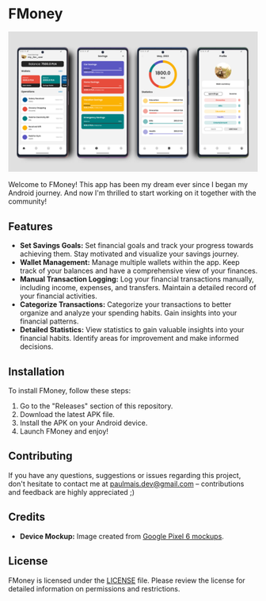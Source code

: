 # FMoney

![banner](./banner.png)

Welcome to FMoney! This app has been my dream ever since I began my Android journey. And now I'm thrilled to start working on it together with the community!

## Features

- **Set Savings Goals:** Set financial goals and track your progress towards achieving them. Stay motivated and visualize your savings journey.
- **Wallet Management:** Manage multiple wallets within the app. Keep track of your balances and have a comprehensive view of your finances.
- **Manual Transaction Logging:** Log your financial transactions manually, including income, expenses, and transfers. Maintain a detailed record of your financial activities.
- **Categorize Transactions:** Categorize your transactions to better organize and analyze your spending habits. Gain insights into your financial patterns.
- **Detailed Statistics:** View statistics to gain valuable insights into your financial habits. Identify areas for improvement and make informed decisions.

## Installation

To install FMoney, follow these steps:
1. Go to the "Releases" section of this repository.
2. Download the latest APK file.
3. Install the APK on your Android device.
4. Launch FMoney and enjoy!

## Contributing

If you have any questions, suggestions or issues regarding this project, don't hesitate to contact me at paulmais.dev@gmail.com – contributions and feedback are highly appreciated ;)

## Credits

- **Device Mockup:** Image created from [Google Pixel 6 mockups](https://deviceframes.com/templates/google-pixel-6).

## License

FMoney is licensed under the [LICENSE](LICENSE.txt) file. Please review the license for detailed information on permissions and restrictions.
